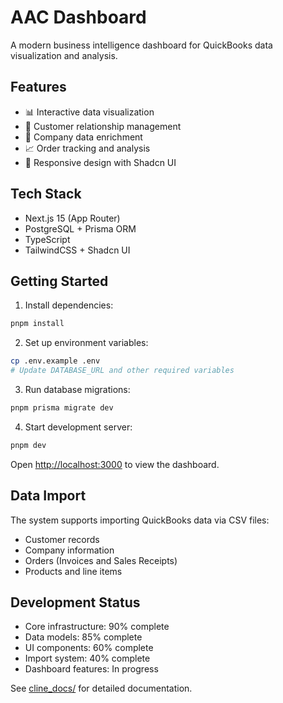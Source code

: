 # AAC Dashboard

A modern business intelligence dashboard for QuickBooks data visualization and analysis.

## Features

- 📊 Interactive data visualization
- 👥 Customer relationship management
- 🏢 Company data enrichment
- 📈 Order tracking and analysis
- 📱 Responsive design with Shadcn UI

## Tech Stack

- Next.js 15 (App Router)
- PostgreSQL + Prisma ORM
- TypeScript
- TailwindCSS + Shadcn UI

## Getting Started

1. Install dependencies:
```bash
pnpm install
```

2. Set up environment variables:
```bash
cp .env.example .env
# Update DATABASE_URL and other required variables
```

3. Run database migrations:
```bash
pnpm prisma migrate dev
```

4. Start development server:
```bash
pnpm dev
```

Open [http://localhost:3000](http://localhost:3000) to view the dashboard.

## Data Import

The system supports importing QuickBooks data via CSV files:

- Customer records
- Company information
- Orders (Invoices and Sales Receipts)
- Products and line items

## Development Status

- Core infrastructure: 90% complete
- Data models: 85% complete
- UI components: 60% complete
- Import system: 40% complete
- Dashboard features: In progress

See [cline_docs/](./cline_docs/) for detailed documentation.
